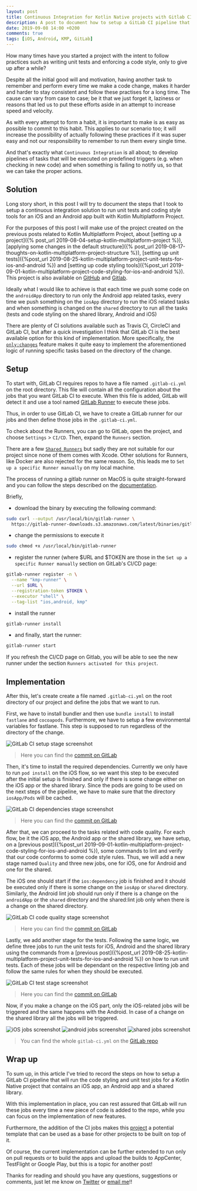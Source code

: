 ```yaml
---
layout: post
title: Continuous Integration for Kotlin Native projects with Gitlab CI
description: A post to document how to setup a GitLab CI pipeline that will run the code styling and unit test jobs for a Kotlin Native project that contains an iOS app, an Android app and a shared library.
date: 2019-09-08 14:00 +0200
comments: true
tags: [iOS, Android, KMP, GitLab]
---
```


How many times have you started a project with the intent to follow practices such as writing unit tests and enforcing a code style, only to give up after a while? 

Despite all the initial good will and motivation, having another task to remember and perform every time we make a code change, makes it harder and harder to stay consistent and follow these practises for a long time. The cause can vary from case to case; be it that we just forget it, laziness or reasons that led us to put these efforts aside in an attempt to increase speed and velocity.

As with every attempt to form a habit, it is important to make is as easy as possible to commit to this habit. This applies to our scenario too; it will increase the possibility of actually following these practices if it was super easy and not our responsibility to remember to run them every single time.

And that's exactly what `Continuous Integration` is all about; to develop pipelines of tasks that will be executed on predefined triggers (e.g. when checking in new code) and when something is failing to notify us, so that we can take the proper actions.

## Solution

Long story short, in this post I will try to document the steps that I took to setup a continuous integration solution to run unit tests and coding style tools for an iOS and an Android app built with Kotlin Multiplatform Project. 

For the purposes of this post I will make use of the project created on the previous posts related to Kotlin Multiplatform Project, about [setting up a project]({% post_url 2019-08-04-setup-kotlin-multiplatform-project %}), [applying some changes in the default structure]({% post_url 2019-08-17-thoughts-on-kotlin-multiplatform-project-structure %}), [setting up unit tests]({%post_url 2019-08-25-kotlin-multiplatform-project-unit-tests-for-ios-and-android %}) and [setting up code styling tools]({%post_url 2019-09-01-kotlin-multiplatform-project-code-styling-for-ios-and-android %}). This project is also available on [GitHub](https://github.com/diamantidis/KMP_base) and [Gitlab](https://gitlab.com/diamantidis_io/kmp_template).

Ideally what I would like to achieve is that each time we push some code on the `androidApp` directory to run only the Android app related tasks, every time we push something on the `iosApp` directory to run the iOS related tasks and when something is changed on the `shared` directory to run all the tasks (tests and code styling on the shared library, Android and iOS)

There are plenty of CI solutions available such as Travis CI, CircleCI and GitLab CI, but after a quick investigation I think that GitLab CI is the best available option for this kind of implementation. More specifically, the [`only:changes`](https://docs.gitlab.com/ee/ci/yaml/#onlychangesexceptchanges) feature makes it quite easy to implement the aforementioned logic of running specific tasks based on the directory of the change.

## Setup

To start with, GitLab CI requires repos to have a file named `.gitlab-ci.yml` on the root directory. This file will contain all the configuration about the jobs that you want GitLab CI to execute.
When this file is added, GitLab will detect it and use a tool named [GitLab Runner](https://docs.gitlab.com/runner/) to execute these jobs.

Thus, in order to use GitLab CI, we have to create a GitLab runner for our jobs and then define those jobs in the `.gitlab-ci.yml`.

To check about the Runners, you can go to GitLab, open the project, and choose `Settings` > `CI/CD`. Then, expand the `Runners` section.

There are a few [`Shared Runners`](https://docs.gitlab.com/ee/user/gitlab_com/#shared-runners) but sadly they are not suitable for our project since none of them comes with Xcode. Other solutions for Runners, like Docker are also rejected for the same reason. So, this leads me to `Set up a specific Runner manually` on my local machine. 

The process of running a gitlab runner on MacOS is quite straight-forward and you can follow the steps described on the [documentation](https://docs.gitlab.com/runner/install/osx.html).

Briefly,

* download the binary by executing the following command:
```sh
sudo curl --output /usr/local/bin/gitlab-runner \
  https://gitlab-runner-downloads.s3.amazonaws.com/latest/binaries/gitlab-runner-darwin-amd64
```
* change the permissions to execute it
```sh
sudo chmod +x /usr/local/bin/gitlab-runner
```
* register the runner (where $URL and $TOKEN are those in the `Set up a specific Runner manually` section on GitLab's CI/CD page: 
```sh
gitlab-runner register -n \
  --name "kmp-runner" \
  --url $URL \
  --registration-token $TOKEN \
  --executor "shell" \
  --tag-list "ios,android, kmp" 
```

* install the runner
```sh
gitlab-runner install
```
* and finally, start the runner:
```sh
gitlab-runner start
```

If you refresh the CI/CD page on Gitlab, you will be able to see the new runner under the section `Runners activated for this project`.

## Implementation

After this, let's create create a file named `.gitlab-ci.yml` on the root directory of our project and define the jobs that we want to run.

First, we have to install bundler and then use `bundle install` to install `fastlane` and `cocoapods`. Furthermore, we have to setup a few environmental variables for fastlane.  This step is supposed to run regardless of the directory of the change.

![GitLab CI setup stage screenshot]({{site.url}}/assets/kmp/setup_stage.png)

> Here you can find the [commit on GitLab](https://gitlab.com/diamantidis_io/kmp_template/commit/f60d674c8d3572849526dbf3f3ceb686612743a5)

Then, it's time to install the required dependencies. Currently we only have to run `pod install` on the iOS flow, so we want this step to be executed after the initial setup is finished and only if there is some change either on the iOS app or the shared library. Since the pods are going to be used on the next steps of the pipeline, we have to make sure that the directory `iosApp/Pods` will be cached.

![GitLab CI dependencies stage screenshot]({{site.url}}/assets/kmp/dependencies_stage.png)
> Here you can find the [commit on GitLab](https://gitlab.com/diamantidis_io/kmp_template/commit/845efe0bb3c98b7a4c17126c686cadc7d3058ebe)

After that, we can proceed to the tasks related with code quality. For each flow, be it the iOS app, the Android app or the shared library, we have setup, on a [previous post]({%post_url 2019-09-01-kotlin-multiplatform-project-code-styling-for-ios-and-android %}), some commands to lint and verify that our code conforms to some code style rules. Thus, we will add a new stage named `Quality` and three new jobs, one for iOS, one for Android and one for the shared. 

The iOS one should start if the `ios:dependency` job is finished and it should be executed only if there is some change on the `iosApp` or `shared` directory. 
Similarly, the Android lint job should run only if there is a change on the `androidApp` or the `shared` directory and the shared:lint job only when there is a change on the shared directory. 

![GitLab CI code quality stage screenshot]({{site.url}}/assets/kmp/code_quality_stage.png)
> Here you can find the [commit on GitLab](https://gitlab.com/diamantidis_io/kmp_template/commit/9cdef12ad6cc6aa5740830f822e5eca7e4a50abe)

Lastly, we add another stage for the tests. Following the same logic, we define three jobs to run the unit tests for iOS, Android and the shared library using the commands from a [previous post]({%post_url 2019-08-25-kotlin-multiplatform-project-unit-tests-for-ios-and-android %}) on how to run unit tests. Each of these jobs will be dependant on the respective linting job and follow the same rules for when they should be executed.

![GitLab CI test stage screenshot]({{site.url}}/assets/kmp/tests_stage.png)
> Here you can find the [commit on GitLab](https://gitlab.com/diamantidis_io/kmp_template/commit/29edcbfe279753e2dbac2339f4406da83fe9585a)

Now, if you make a change on the iOS part, only the iOS-related jobs will be triggered and the same happens with the Android. In case of a change on the shared library all the jobs will be triggered.

![iOS jobs screenshot]({{site.url}}/assets/kmp/ios_jobs.png)
![android jobs screenshot]({{site.url}}/assets/kmp/android_jobs.png)
![shared jobs screenshot]({{site.url}}/assets/kmp/shared_jobs.png)

> You can find the whole `gitlab-ci.yml` on the [GitLab repo](https://gitlab.com/diamantidis_io/kmp_template/blob/master/.gitlab-ci.yml)

## Wrap up

To sum up, in this article I've tried to record the steps on how to setup a GitLab CI pipeline that will run the code styling and unit test jobs for a Kotlin Native project that contains an iOS app, an Android app and a shared library.

With this implementation in place, you can rest assured that GitLab will run these jobs every time a new piece of code is added to the repo, while you can focus on the implementation of new features.

Furthermore, the addition of the CI jobs makes this [project](https://gitlab.com/diamantidis_io/kmp_template) a potential template that can be used as a base for other projects to be built on top of it.

Of course, the current implementation can be further extended to run only on pull requests or to build the apps and upload the builds to AppCenter, TestFlight or Google Play, but this is a topic for another post!

Thanks for reading and should you have any questions, suggestions or comments, just let me know on [Twitter](https://twitter.com/diamantidis_io) or [email me](mailto:diamantidis@outlook.com)!!
